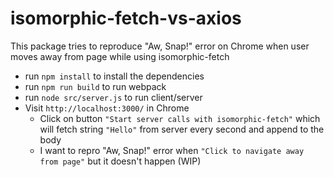 # isomorphic-fetch-vs-axios

This package tries to reproduce "Aw, Snap!" error on Chrome when user moves away from page while using isomorphic-fetch

- run `npm install` to install the dependencies
- run `npm run build` to run webpack
- run `node src/server.js` to run client/server
- Visit `http://localhost:3000/` in Chrome
  - Click on button `"Start server calls with isomorphic-fetch"` which will fetch string `"Hello"` from server every second and append to the body
  - I want to repro "Aw, Snap!" error when `"Click to navigate away from page"` but it doesn't happen (WIP)
